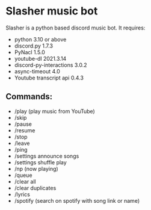 # Slasher music bot

Slasher is a python based discord music bot. 
It requires:
- python 3.10 or above
- discord.py 1.7.3
- PyNacl 1.5.0
- youtube-dl 2021.3.14
- discord-py-interactions 3.0.2
- async-timeout 4.0
- Youtube transcript api 0.4.3

## Commands:

- /play (play music from YouTube)
- /skip
- /pause
- /resume
- /stop
- /leave
- /ping
- /settings announce songs
- /settings shuffle play
- /np (now playing)
- /queue
- /clear all
- /clear duplicates
- /lyrics
- /spotify (search on spotify with song link or name)
